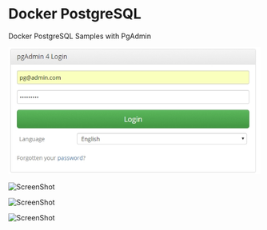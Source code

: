# Docker PostgreSQL
Docker PostgreSQL Samples with PgAdmin

![ScreenShot](https://github.com/SoftArch/Docker/blob/master/PostgreSQL/images/1.jpg)

![ScreenShot](/images/2.jpg?raw=true "PgAdmin Creare Server Connection")

![ScreenShot](/images/3.jpg?raw=true "PgAdmin Create Server Connection Popup")

![ScreenShot](/images/4.jpg?raw=true "PgAdmin Create Server Connection Information")
